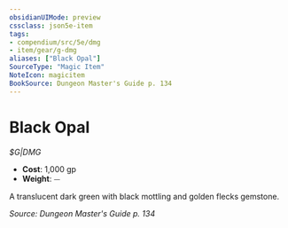 ```yaml
---
obsidianUIMode: preview
cssclass: json5e-item
tags:
- compendium/src/5e/dmg
- item/gear/g-dmg
aliases: ["Black Opal"]
SourceType: "Magic Item"
NoteIcon: magicitem
BookSource: Dungeon Master's Guide p. 134
---
```

# Black Opal
*$G|DMG*  

- **Cost**: 1,000 gp
- **Weight**: ⏤

A translucent dark green with black mottling and golden flecks gemstone.

*Source: Dungeon Master's Guide p. 134*